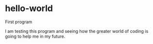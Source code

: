# hello-world
First program

I am testing this program and seeing how the greater world of coding is going to help me in my future.
